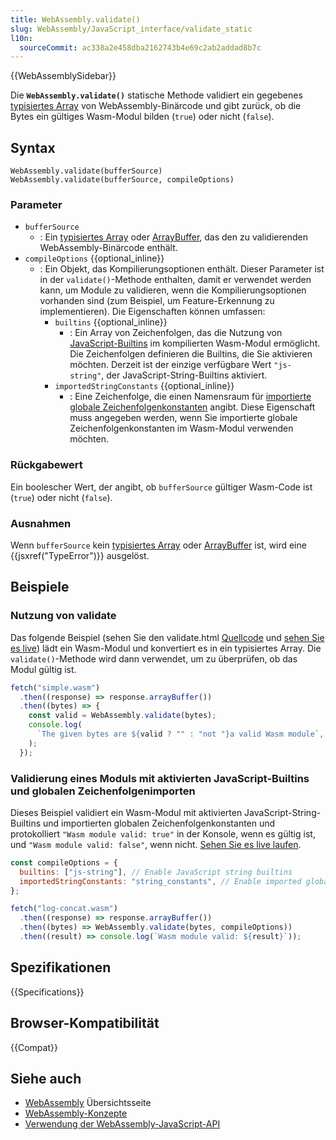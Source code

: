 ```yaml
---
title: WebAssembly.validate()
slug: WebAssembly/JavaScript_interface/validate_static
l10n:
  sourceCommit: ac338a2e458dba2162743b4e69c2ab2addad8b7c
---
```


{{WebAssemblySidebar}}

Die **`WebAssembly.validate()`** statische Methode validiert ein gegebenes [typisiertes Array](/de/docs/Web/JavaScript/Guide/Typed_arrays) von WebAssembly-Binärcode und gibt zurück, ob die Bytes ein gültiges Wasm-Modul bilden (`true`) oder nicht (`false`).

## Syntax

```js-nolint
WebAssembly.validate(bufferSource)
WebAssembly.validate(bufferSource, compileOptions)
```

### Parameter

- `bufferSource`
  - : Ein [typisiertes Array](/de/docs/Web/JavaScript/Guide/Typed_arrays) oder [ArrayBuffer](/de/docs/Web/JavaScript/Reference/Global_Objects/ArrayBuffer), das den zu validierenden WebAssembly-Binärcode enthält.
- `compileOptions` {{optional_inline}}
  - : Ein Objekt, das Kompilierungsoptionen enthält. Dieser Parameter ist in der `validate()`-Methode enthalten, damit er verwendet werden kann, um Module zu validieren, wenn die Kompilierungsoptionen vorhanden sind (zum Beispiel, um Feature-Erkennung zu implementieren). Die Eigenschaften können umfassen:
    - `builtins` {{optional_inline}}
      - : Ein Array von Zeichenfolgen, das die Nutzung von [JavaScript-Builtins](/de/docs/WebAssembly/JavaScript_builtins) im kompilierten Wasm-Modul ermöglicht. Die Zeichenfolgen definieren die Builtins, die Sie aktivieren möchten. Derzeit ist der einzige verfügbare Wert `"js-string"`, der JavaScript-String-Builtins aktiviert.
    - `importedStringConstants` {{optional_inline}}
      - : Eine Zeichenfolge, die einen Namensraum für [importierte globale Zeichenfolgenkonstanten](/de/docs/WebAssembly/Imported_string_constants) angibt. Diese Eigenschaft muss angegeben werden, wenn Sie importierte globale Zeichenfolgenkonstanten im Wasm-Modul verwenden möchten.

### Rückgabewert

Ein boolescher Wert, der angibt, ob `bufferSource` gültiger Wasm-Code ist (`true`) oder nicht (`false`).

### Ausnahmen

Wenn `bufferSource` kein [typisiertes Array](/de/docs/Web/JavaScript/Guide/Typed_arrays) oder [ArrayBuffer](/de/docs/Web/JavaScript/Reference/Global_Objects/ArrayBuffer) ist, wird eine {{jsxref("TypeError")}} ausgelöst.

## Beispiele

### Nutzung von validate

Das folgende Beispiel (sehen Sie den validate.html [Quellcode](https://github.com/mdn/webassembly-examples/blob/main/js-api-examples/validate.html) und [sehen Sie es live](https://mdn.github.io/webassembly-examples/js-api-examples/validate.html)) lädt ein Wasm-Modul und konvertiert es in ein typisiertes Array. Die `validate()`-Methode wird dann verwendet, um zu überprüfen, ob das Modul gültig ist.

```js
fetch("simple.wasm")
  .then((response) => response.arrayBuffer())
  .then((bytes) => {
    const valid = WebAssembly.validate(bytes);
    console.log(
      `The given bytes are ${valid ? "" : "not "}a valid Wasm module`,
    );
  });
```

### Validierung eines Moduls mit aktivierten JavaScript-Builtins und globalen Zeichenfolgenimporten

Dieses Beispiel validiert ein Wasm-Modul mit aktivierten JavaScript-String-Builtins und importierten globalen Zeichenfolgenkonstanten und protokolliert `"Wasm module valid: true"` in der Konsole, wenn es gültig ist, und `"Wasm module valid: false"`, wenn nicht. [Sehen Sie es live laufen](https://mdn.github.io/webassembly-examples/js-builtin-examples/validate/).

```js
const compileOptions = {
  builtins: ["js-string"], // Enable JavaScript string builtins
  importedStringConstants: "string_constants", // Enable imported global string constants
};

fetch("log-concat.wasm")
  .then((response) => response.arrayBuffer())
  .then((bytes) => WebAssembly.validate(bytes, compileOptions))
  .then((result) => console.log(`Wasm module valid: ${result}`));
```

## Spezifikationen

{{Specifications}}

## Browser-Kompatibilität

{{Compat}}

## Siehe auch

- [WebAssembly](/de/docs/WebAssembly) Übersichtsseite
- [WebAssembly-Konzepte](/de/docs/WebAssembly/Concepts)
- [Verwendung der WebAssembly-JavaScript-API](/de/docs/WebAssembly/Using_the_JavaScript_API)
